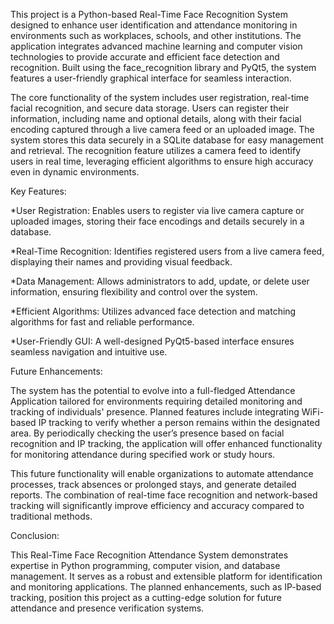 This project is a Python-based Real-Time Face Recognition System designed to enhance user identification and attendance monitoring in environments such as workplaces, schools, and other institutions. The application integrates advanced machine learning and computer vision technologies to provide accurate and efficient face detection and recognition. Built using the face_recognition library and PyQt5, the system features a user-friendly graphical interface for seamless interaction.

The core functionality of the system includes user registration, real-time facial recognition, and secure data storage. Users can register their information, including name and optional details, along with their facial encoding captured through a live camera feed or an uploaded image. The system stores this data securely in a SQLite database for easy management and retrieval. The recognition feature utilizes a camera feed to identify users in real time, leveraging efficient algorithms to ensure high accuracy even in dynamic environments.

Key Features:

*User Registration: Enables users to register via live camera capture or uploaded images, storing their face encodings and details securely in a database.

*Real-Time Recognition: Identifies registered users from a live camera feed, displaying their names and providing visual feedback.

*Data Management: Allows administrators to add, update, or delete user information, ensuring flexibility and control over the system.

*Efficient Algorithms: Utilizes advanced face detection and matching algorithms for fast and reliable performance.

*User-Friendly GUI: A well-designed PyQt5-based interface ensures seamless navigation and intuitive use.

Future Enhancements:

The system has the potential to evolve into a full-fledged Attendance Application tailored for environments requiring detailed monitoring and tracking of individuals' presence. Planned features include integrating WiFi-based IP tracking to verify whether a person remains within the designated area. By periodically checking the user’s presence based on facial recognition and IP tracking, the application will offer enhanced functionality for monitoring attendance during specified work or study hours.

This future functionality will enable organizations to automate attendance processes, track absences or prolonged stays, and generate detailed reports. The combination of real-time face recognition and network-based tracking will significantly improve efficiency and accuracy compared to traditional methods.

Conclusion:

This Real-Time Face Recognition Attendance System demonstrates expertise in Python programming, computer vision, and database management. It serves as a robust and extensible platform for identification and monitoring applications. The planned enhancements, such as IP-based tracking, position this project as a cutting-edge solution for future attendance and presence verification systems.
